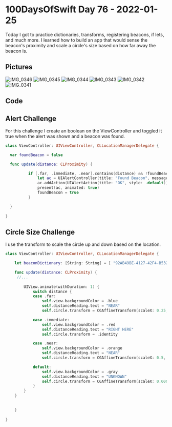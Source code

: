 # 100DaysOfSwift Day 76 - 2022-01-25

Today I got to practice dictionaries, transforms, registering beacons, if lets, and much more.  I learned how to build an app that would sense the beacon's proximity and scale a circle's size based on how far away the beacon is.

## Pictures

![IMG_0346](https://user-images.githubusercontent.com/9620015/151107976-86340be3-097f-4614-86f8-c11fee8f2fa1.PNG)
![IMG_0345](https://user-images.githubusercontent.com/9620015/151107979-437d73e2-66cf-40ea-bfaa-c4cd89231993.PNG)
![IMG_0344](https://user-images.githubusercontent.com/9620015/151107981-116a26e8-a564-4099-a2d1-42c4a17df0a3.PNG)
![IMG_0343](https://user-images.githubusercontent.com/9620015/151107982-fcb5fa9b-51f5-4bb2-8a19-b69cdaa5cc7e.PNG)
![IMG_0342](https://user-images.githubusercontent.com/9620015/151107984-c2f32e10-63ca-4261-ac08-d42b578aa69d.PNG)
![IMG_0341](https://user-images.githubusercontent.com/9620015/151107986-1284cc79-4dbf-451b-bd72-8774eb561fa7.PNG)

## Code

## Alert Challenge

For this challenge I create an boolean on the ViewController and toggled it true when the alert was shown and a beacon was found.

```swift
class ViewController: UIViewController, CLLocationManagerDelegate {

  var foundBeacon = false

  func update(distance: CLProximity) {

          if [.far, .immediate, .near].contains(distance) && !foundBeacon {
              let ac = UIAlertController(title: "Found Beacon", message: nil, preferredStyle: .alert)
              ac.addAction(UIAlertAction(title: "OK", style: .default))
              present(ac, animated: true)
              foundBeacon = true
          }

  }
  
}
```

## Circle Size Challenge

I use the transform to scale the circle up and down based on the location.

```swift
class ViewController: UIViewController, CLLocationManagerDelegate {

    let beaconDictionary: [String: String] = [ "92AB49BE-4127-42F4-B532-90fAF1E26491": "River Walk",  "5A4BCFCE-174E-4BAC-A814-092E77F6B7E5": "Hallway"]

    func update(distance: CLProximity) {
     //...
        
        UIView.animate(withDuration: 1) {
            switch distance {
            case .far:
                self.view.backgroundColor = .blue
                self.distanceReading.text = "NEAR"
                self.circle.transform = CGAffineTransform(scaleX: 0.25, y: 0.25)

            case .immediate:
                self.view.backgroundColor = .red
                self.distanceReading.text = "RIGHT HERE"
                self.circle.transform = .identity

            case .near:
                self.view.backgroundColor = .orange
                self.distanceReading.text = "NEAR"
                self.circle.transform = CGAffineTransform(scaleX: 0.5, y: 0.5)

            default:
                self.view.backgroundColor = .gray
                self.distanceReading.text = "UNKNOWN"
                self.circle.transform = CGAffineTransform(scaleX: 0.00001, y: 0.00001)
            }
        }
    }
    
    
    }
  
}
```

